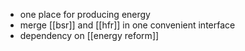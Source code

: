 - one place for producing energy
- merge [[bsr]] and [[hfr]] in one convenient interface
- dependency on [[energy reform]]
